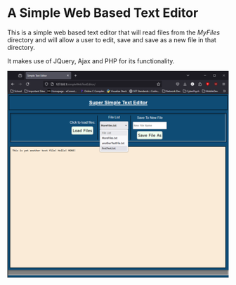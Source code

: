 # A Simple Web Based Text Editor

This is a simple web based text editor that will read files from the *MyFiles* directory and will allow a user to edit, save and save as a new file in that directory.

It makes use of JQuery, Ajax and PHP for its functionality.

![App Screenshot](simpleEditorScreenshot.png)
